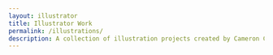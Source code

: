 ```yaml
---
layout: illustrator
title: Illustrator Work
permalink: /illustrations/
description: A collection of illustration projects created by Cameron Coyan.
---
```



